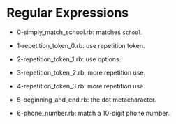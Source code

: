 # Regular Expressions

* 0-simply_match_school.rb: matches `school`.

* 1-repetition_token_0.rb: use repetition token.

* 2-repetition_token_1.rb: use options.

* 3-repetition_token_2.rb: more repetition use.

* 4-repetition_token_3.rb: more repetition use.

* 5-beginning_and_end.rb: the dot metacharacter.

* 6-phone_number.rb: match a 10-digit phone number.


